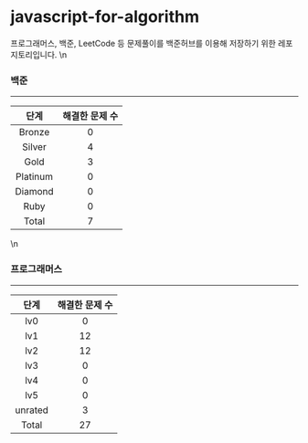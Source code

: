 
# javascript-for-algorithm

프로그래머스, 백준, LeetCode 등 문제풀이를 백준허브를 이용해 저장하기 위한 레포지토리입니다.
\n
  ### 백준
  ---
  |   단계   | 해결한 문제 수 |
  | :------: | :------------: |
  |  Bronze  |       0        |
  |  Silver  |       4        |
  |   Gold   |       3          |
  | Platinum |       0      |
  | Diamond  |       0       |
  |   Ruby   |       0          |
  |  Total   |       7         |
  \n
  ### 프로그래머스
  ---
  |   단계   | 해결한 문제 수 |
  | :------: | :------------:           |
  |   lv0    |       0        |
  |   lv1    |       12        |
  |   lv2    |       12        |
  |   lv3    |       0        |
  |   lv4    |       0        |
  |   lv5    |       0        |
  |  unrated |       3    |
  |  Total   |       27           |
  